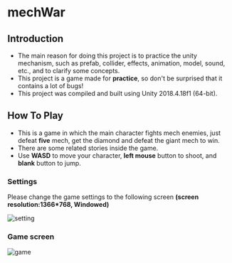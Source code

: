 # mechWar

## Introduction

- The main reason for doing this project is to practice the unity mechanism, such as prefab, collider, effects, animation, model, sound, etc., and to clarify some concepts.
- This project is a game made for **practice**, so don't be surprised that it contains a lot of bugs!
- This project was compiled and built using Unity 2018.4.18f1 (64-bit).

## How To Play

- This is a game in which the main character fights mech enemies, just defeat **five** mech, get the diamond and defeat the giant mech to win.
- There are some related stories inside the game.
- Use **WASD** to move your character, **left mouse** button to shoot, and **blank** button to jump.

### Settings

Please change the game settings to the following screen **(screen resolution:1366*768, Windowed)**

![setting](https://user-images.githubusercontent.com/61999268/190865919-5e73ddc6-9265-4fcd-a4b3-d37278659059.png)

### Game screen

![game](https://user-images.githubusercontent.com/61999268/190866314-dc7e79fe-bb14-47ab-918f-8a37b4025a6a.png)